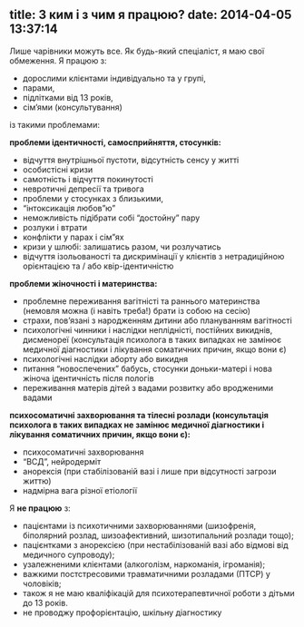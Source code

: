 title: З ким і з чим я працюю?
date: 2014-04-05 13:37:14
---
Лише чарівники можуть все. Як будь-який спеціаліст, я маю свої обмеження. Я працюю з:

* дорослими клієнтами індивідуально та у групі,
* парами,
* підлітками від 13 років,
* сім’ями (консультування)

із такими проблемами:

**проблеми ідентичності, самосприйняття, стосунків:**

* відчуття внутрішньої пустоти, відсутність сенсу у житті
* особистісні кризи
* самотність і відчуття покинутості
* невротичні депресії та тривога
* проблеми у стосунках з близькими, 
* “інтоксикація любов”ю”
* неможливість підібрати собі “достойну” пару
* розлуки і втрати
* конфлікти у парах і сім”ях
* кризи у шлюбі: залишатись разом, чи розлучатись
* відчуття ізольованості та дискримінації у клієнтів з нетрадиційною орієнтацією та / або квір-ідентичністю


**проблеми жіночності і материнства:**

* проблемне переживання вагітністі та раннього материнства (немовля можна (і навіть треба!) брати із собою на сесію)
* страхи, пов’язані з народженням дитини або плануванням вагітності
* психологічні чинники і наслідки неплідністі, постійних викиднів, дисменореї (консультація психолога в таких випадках не замінює медичної діагностики і лікування соматичних причин, якщо вони є)
* психологічні наслідки аборту або викидня
* питання “новоспечених” бабусь, стосунки доньки-матері і нова жіноча ідентичність після пологів
* переживання матерів дітей з вадами розвитку або вродженими вадами


**психосоматичні захворювання та тілесні розлади (консультація психолога в таких випадках не замінює медичної діагностики і лікування соматичних причин, якщо вони є):**

* психосоматичні захворювання
* “ВСД”, нейродерміт
* анорексія (при стабілізованій вазі і лише при відсутності загрози життю)
* надмірна вага різної етіології

Я **не працюю** з:

* пацієнтами із психотичними захворюваннями (шизофренія, біполярний розлад, шизоафективний, шизотипальний розлади тощо);
* пацієнтками з анорексією (при нестабілізованій вазі або відмові від медичного супроводу);
* узалежненими клієнтами (алкоголізм, наркоманія, ігроманія);
* важкими постстресовими травматичними розладами (ПТСР) у чоловіків;
* також я не маю кваліфікацій для психотерапевтичної роботи з дітьми до 13 років.
* не проводжу профорієнтацію, шкільну діагностику

